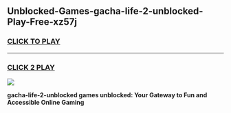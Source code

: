
## Unblocked-Games-gacha-life-2-unblocked-Play-Free-xz57j
<h3>
<a href="https://premium76.site?title=gacha-life-2-unblocked&ref=23A">CLICK TO PLAY</a></h3>
<hr>

<h3>
<a href="https://premium76.site?title=gacha-life-2-unblocked&ref=23A">CLICK 2 PLAY</a>
  
</h3>

<a href="https://premium76.site?title=gacha-life-2-unblocked&ref=23A"><img src="https://clearcache.store/games.png"></a>


**gacha-life-2-unblocked games unblocked: Your Gateway to Fun and Accessible Online Gaming**

